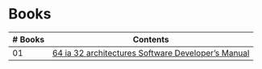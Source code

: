 # Books

|# Books| Contents                                                |
|------|:---------------------------------------------------------:|
| 01  |  [64 ia 32 architectures Software Developer’s Manual](64_ia_32_architectures_software_developer_instruction_set_reference.pdf)|